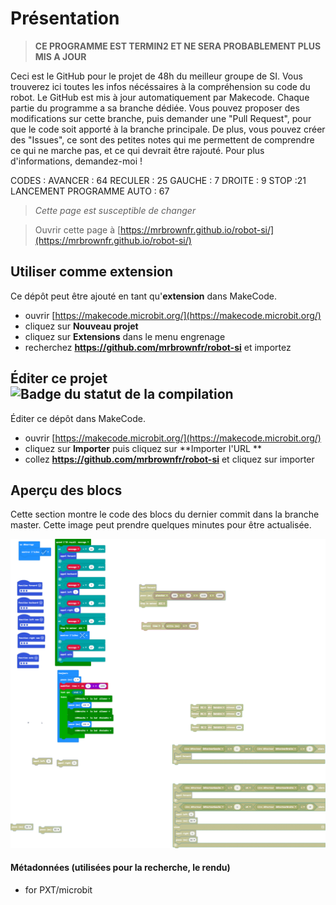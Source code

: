 # Présentation

> **CE PROGRAMME EST TERMIN2 ET NE SERA PROBABLEMENT PLUS MIS A JOUR**

Ceci est le GitHub pour le projet de 48h du meilleur groupe de SI. Vous trouverez ici toutes les infos nécéssaires à la compréhension su code du robot. Le GitHub est mis à jour automatiquement par Makecode.
Chaque partie du programme a sa branche dédiée. Vous pouvez proposer des modifications sur cette branche, puis demander une "Pull Request", pour que le code soit apporté à la branche principale. De plus, vous pouvez créer des "Issues", ce sont des petites notes qui me permettent de comprendre ce qui ne marche pas, et ce qui devrait être rajouté.
Pour plus d'informations, demandez-moi !

CODES :
AVANCER : 64
RECULER : 25
GAUCHE : 7
DROITE : 9
STOP :21
LANCEMENT PROGRAMME AUTO : 67

> *Cette page est susceptible de changer*

> Ouvrir cette page à [https://mrbrownfr.github.io/robot-si/](https://mrbrownfr.github.io/robot-si/)
 
## Utiliser comme extension

Ce dépôt peut être ajouté en tant qu'**extension** dans MakeCode.

* ouvrir [https://makecode.microbit.org/](https://makecode.microbit.org/)
* cliquez sur **Nouveau projet**
* cliquez sur **Extensions** dans le menu engrenage
* recherchez **https://github.com/mrbrownfr/robot-si** et importez

## Éditer ce projet ![Badge du statut de la compilation](https://github.com/mrbrownfr/robot-si/workflows/MakeCode/badge.svg)

Éditer ce dépôt dans MakeCode.

* ouvrir [https://makecode.microbit.org/](https://makecode.microbit.org/)
* cliquez sur **Importer** puis cliquez sur **Importer l'URL **
* collez **https://github.com/mrbrownfr/robot-si** et cliquez sur importer

## Aperçu des blocs

Cette section montre le code des blocs du dernier commit dans la branche master.
Cette image peut prendre quelques minutes pour être actualisée.

![Un rendu de la vue des blocs](https://github.com/mrbrownfr/robot-si/raw/master/.github/makecode/blocks.png)

#### Métadonnées (utilisées pour la recherche, le rendu)

* for PXT/microbit
<script src="https://makecode.com/gh-pages-embed.js"></script><script>makeCodeRender("{{ site.makecode.home_url }}", "{{ site.github.owner_name }}/{{ site.github.repository_name }}");</script>
